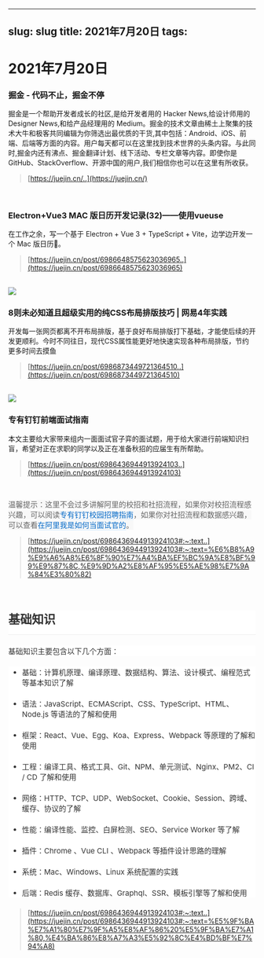 
---
slug: slug
title: 2021年7月20日
tags: 
---

# 2021年7月20日
### 掘金 - 代码不止，掘金不停

掘金是一个帮助开发者成长的社区,是给开发者用的 Hacker News,给设计师用的 Designer News,和给产品经理用的 Medium。掘金的技术文章由稀土上聚集的技术大牛和极客共同编辑为你筛选出最优质的干货,其中包括：Android、iOS、前端、后端等方面的内容。用户每天都可以在这里找到技术世界的头条内容。与此同时,掘金内还有沸点、掘金翻译计划、线下活动、专栏文章等内容。即使你是 GitHub、StackOverflow、开源中国的用户,我们相信你也可以在这里有所收获。

> [https://juejin.cn/..](https://juejin.cn/)


<br/>


### Electron+Vue3 MAC 版日历开发记录(32)——使用vueuse

在工作之余，写一个基于 Electron + Vue 3 + TypeScript + Vite，边学边开发一个 Mac 版日历📅️。

> [https://juejin.cn/post/6986648575623036965..](https://juejin.cn/post/6986648575623036965)


<br/>


<image src="https://raw.githubusercontent.com/WooodHead/test44/main/images/83938a2c-b835-4f36-b88d-8011bd5b5900.png">


<br/>


### 8则未必知道且超级实用的纯CSS布局排版技巧 | 网易4年实践

开发每一张网页都离不开布局排版，基于良好布局排版打下基础，才能使后续的开发更顺利。今时不同往日，现代CSS属性能更好地快速实现各种布局排版，节约更多时间去摸鱼

> [https://juejin.cn/post/6986873449721364510..](https://juejin.cn/post/6986873449721364510)


<br/>


<image src="https://raw.githubusercontent.com/WooodHead/test44/main/images/d5e78e25-310c-4b7a-af14-fb1792fed2c7.png">


<br/>


### 专有钉钉前端面试指南

本文主要给大家带来组内一面面试官子弈的面试题，用于给大家进行前端知识扫盲，希望对正在求职的同学以及正在准备秋招的应届生有所帮助。

> [https://juejin.cn/post/6986436944913924103..](https://juejin.cn/post/6986436944913924103)


<br/>


<span style="color: rgb(102, 102, 102); font-family: -apple-system, system-ui, &quot;Segoe UI&quot;, Roboto, Ubuntu, Cantarell, &quot;Noto Sans&quot;, sans-serif, system-ui, &quot;Helvetica Neue&quot;, &quot;PingFang SC&quot;, &quot;Hiragino Sans GB&quot;, &quot;Microsoft YaHei&quot;, Arial; font-size: 15px; font-style: normal; font-variant-ligatures: normal; font-variant-caps: normal; font-weight: 400; letter-spacing: normal; orphans: 2; text-align: start; text-indent: 0px; text-transform: none; white-space: normal; widows: 2; word-spacing: 0px; -webkit-text-stroke-width: 0px; background-color: rgb(248, 248, 248); text-decoration-thickness: initial; text-decoration-style: initial; text-decoration-color: initial; display: inline !important; float: none;">温馨提示：这里不会过多讲解阿里的校招和社招流程，如果你对校招流程感兴趣，可以阅读</span><a href="https://juejin.cn/post/6933141572238671880" target="_blank" title="https://juejin.cn/post/6933141572238671880" style="background-color: rgb(248, 248, 248); margin: initial; text-decoration: none; cursor: pointer; color: rgb(2, 105, 200); border-bottom: 1px solid rgb(209, 233, 255); font-family: -apple-system, system-ui, &quot;Segoe UI&quot;, Roboto, Ubuntu, Cantarell, &quot;Noto Sans&quot;, sans-serif, system-ui, &quot;Helvetica Neue&quot;, &quot;PingFang SC&quot;, &quot;Hiragino Sans GB&quot;, &quot;Microsoft YaHei&quot;, Arial; font-size: 15px; font-style: normal; font-variant-ligatures: normal; font-variant-caps: normal; font-weight: 400; letter-spacing: normal; orphans: 2; text-align: start; text-indent: 0px; text-transform: none; white-space: normal; widows: 2; word-spacing: 0px; -webkit-text-stroke-width: 0px;">专有钉钉校园招聘指南</a><span style="color: rgb(102, 102, 102); font-family: -apple-system, system-ui, &quot;Segoe UI&quot;, Roboto, Ubuntu, Cantarell, &quot;Noto Sans&quot;, sans-serif, system-ui, &quot;Helvetica Neue&quot;, &quot;PingFang SC&quot;, &quot;Hiragino Sans GB&quot;, &quot;Microsoft YaHei&quot;, Arial; font-size: 15px; font-style: normal; font-variant-ligatures: normal; font-variant-caps: normal; font-weight: 400; letter-spacing: normal; orphans: 2; text-align: start; text-indent: 0px; text-transform: none; white-space: normal; widows: 2; word-spacing: 0px; -webkit-text-stroke-width: 0px; background-color: rgb(248, 248, 248); text-decoration-thickness: initial; text-decoration-style: initial; text-decoration-color: initial; display: inline !important; float: none;">，如果你对社招流程和数据感兴趣，可以查看</span><a href="https://juejin.cn/post/6844904093425598471" target="_blank" title="https://juejin.cn/post/6844904093425598471" style="background-color: rgb(248, 248, 248); margin: initial; text-decoration: none; cursor: pointer; color: rgb(2, 105, 200); border-bottom: 1px solid rgb(209, 233, 255); font-family: -apple-system, system-ui, &quot;Segoe UI&quot;, Roboto, Ubuntu, Cantarell, &quot;Noto Sans&quot;, sans-serif, system-ui, &quot;Helvetica Neue&quot;, &quot;PingFang SC&quot;, &quot;Hiragino Sans GB&quot;, &quot;Microsoft YaHei&quot;, Arial; font-size: 15px; font-style: normal; font-variant-ligatures: normal; font-variant-caps: normal; font-weight: 400; letter-spacing: normal; orphans: 2; text-align: start; text-indent: 0px; text-transform: none; white-space: normal; widows: 2; word-spacing: 0px; -webkit-text-stroke-width: 0px;">在阿里我是如何当面试官的</a><span style="color: rgb(102, 102, 102); font-family: -apple-system, system-ui, &quot;Segoe UI&quot;, Roboto, Ubuntu, Cantarell, &quot;Noto Sans&quot;, sans-serif, system-ui, &quot;Helvetica Neue&quot;, &quot;PingFang SC&quot;, &quot;Hiragino Sans GB&quot;, &quot;Microsoft YaHei&quot;, Arial; font-size: 15px; font-style: normal; font-variant-ligatures: normal; font-variant-caps: normal; font-weight: 400; letter-spacing: normal; orphans: 2; text-align: start; text-indent: 0px; text-transform: none; white-space: normal; widows: 2; word-spacing: 0px; -webkit-text-stroke-width: 0px; background-color: rgb(248, 248, 248); text-decoration-thickness: initial; text-decoration-style: initial; text-decoration-color: initial; display: inline !important; float: none;">。</span>

> [https://juejin.cn/post/6986436944913924103#:~:text..](https://juejin.cn/post/6986436944913924103#:~:text=%E6%B8%A9%E9%A6%A8%E6%8F%90%E7%A4%BA%EF%BC%9A%E8%BF%99%E9%87%8C,%E9%9D%A2%E8%AF%95%E5%AE%98%E7%9A%84%E3%80%82)


<br/>


<h2 data-id="heading-3" style="line-height: 1.5; margin-top: 35px; margin-bottom: 10px; padding-bottom: 12px; font-size: 24px; border-bottom: 1px solid rgb(236, 236, 236); color: rgb(51, 51, 51); font-family: -apple-system, system-ui, &quot;Segoe UI&quot;, Roboto, Ubuntu, Cantarell, &quot;Noto Sans&quot;, sans-serif, system-ui, &quot;Helvetica Neue&quot;, &quot;PingFang SC&quot;, &quot;Hiragino Sans GB&quot;, &quot;Microsoft YaHei&quot;, Arial; font-style: normal; font-variant-ligatures: normal; font-variant-caps: normal; letter-spacing: normal; orphans: 2; text-align: start; text-indent: 0px; text-transform: none; white-space: normal; widows: 2; word-spacing: 0px; -webkit-text-stroke-width: 0px; background-color: rgb(255, 255, 255); text-decoration-thickness: initial; text-decoration-style: initial; text-decoration-color: initial;">基础知识</h2><p style="line-height: inherit; margin-top: 22px; margin-bottom: 22px; color: rgb(51, 51, 51); font-family: -apple-system, system-ui, &quot;Segoe UI&quot;, Roboto, Ubuntu, Cantarell, &quot;Noto Sans&quot;, sans-serif, system-ui, &quot;Helvetica Neue&quot;, &quot;PingFang SC&quot;, &quot;Hiragino Sans GB&quot;, &quot;Microsoft YaHei&quot;, Arial; font-size: 15px; font-style: normal; font-variant-ligatures: normal; font-variant-caps: normal; font-weight: 400; letter-spacing: normal; orphans: 2; text-align: start; text-indent: 0px; text-transform: none; white-space: normal; widows: 2; word-spacing: 0px; -webkit-text-stroke-width: 0px; background-color: rgb(255, 255, 255); text-decoration-thickness: initial; text-decoration-style: initial; text-decoration-color: initial;">基础知识主要包含以下几个方面：</p><ul style="padding: 0px 0px 0px 28px; margin: 0px; color: rgb(51, 51, 51); font-family: -apple-system, system-ui, &quot;Segoe UI&quot;, Roboto, Ubuntu, Cantarell, &quot;Noto Sans&quot;, sans-serif, system-ui, &quot;Helvetica Neue&quot;, &quot;PingFang SC&quot;, &quot;Hiragino Sans GB&quot;, &quot;Microsoft YaHei&quot;, Arial; font-size: 15px; font-style: normal; font-variant-ligatures: normal; font-variant-caps: normal; font-weight: 400; letter-spacing: normal; orphans: 2; text-align: start; text-indent: 0px; text-transform: none; white-space: normal; widows: 2; word-spacing: 0px; -webkit-text-stroke-width: 0px; background-color: rgb(255, 255, 255); text-decoration-thickness: initial; text-decoration-style: initial; text-decoration-color: initial;"><li style="list-style: inherit; margin-bottom: 0px;"><p style="line-height: inherit; margin-top: 22px; margin-bottom: 22px;">基础：计算机原理、编译原理、数据结构、算法、设计模式、编程范式等基本知识了解</p></li><li style="list-style: inherit; margin-bottom: 0px;"><p style="line-height: inherit; margin-top: 22px; margin-bottom: 22px;">语法：JavaScript、ECMAScript、CSS、TypeScript、HTML、Node.js 等语法的了解和使用</p></li><li style="list-style: inherit; margin-bottom: 0px;"><p style="line-height: inherit; margin-top: 22px; margin-bottom: 22px;">框架：React、Vue、Egg、Koa、Express、Webpack 等原理的了解和使用</p></li><li style="list-style: inherit; margin-bottom: 0px;"><p style="line-height: inherit; margin-top: 22px; margin-bottom: 22px;">工程：编译工具、格式工具、Git、NPM、单元测试、Nginx、PM2、CI / CD 了解和使用</p></li><li style="list-style: inherit; margin-bottom: 0px;"><p style="line-height: inherit; margin-top: 22px; margin-bottom: 22px;">网络：HTTP、TCP、UDP、WebSocket、Cookie、Session、跨域、缓存、协议的了解</p></li><li style="list-style: inherit; margin-bottom: 0px;"><p style="line-height: inherit; margin-top: 22px; margin-bottom: 22px;">性能：编译性能、监控、白屏检测、SEO、Service Worker 等了解</p></li><li style="list-style: inherit; margin-bottom: 0px;"><p style="line-height: inherit; margin-top: 22px; margin-bottom: 22px;">插件：Chrome 、Vue CLI 、Webpack 等插件设计思路的理解</p></li><li style="list-style: inherit; margin-bottom: 0px;"><p style="line-height: inherit; margin-top: 22px; margin-bottom: 22px;">系统：Mac、Windows、Linux 系统配置的实践</p></li><li style="list-style: inherit; margin-bottom: 0px;"><p style="line-height: inherit; margin-top: 22px; margin-bottom: 22px;">后端：Redis 缓存、数据库、Graphql、SSR、模板引擎等了解和使用</p></li></ul>

> [https://juejin.cn/post/6986436944913924103#:~:text..](https://juejin.cn/post/6986436944913924103#:~:text=%E5%9F%BA%E7%A1%80%E7%9F%A5%E8%AF%86%20%E5%9F%BA%E7%A1%80,%E4%BA%86%E8%A7%A3%E5%92%8C%E4%BD%BF%E7%94%A8)